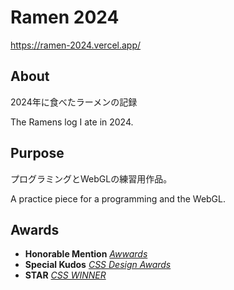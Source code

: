 # Ramen 2024

https://ramen-2024.vercel.app/

## About

2024年に食べたラーメンの記録

The Ramens log I ate in 2024.

## Purpose

プログラミングとWebGLの練習用作品。

A practice piece for a programming and the WebGL.

## Awards

- **Honorable Mention** *[Awwards](https://www.awwwards.com/sites/ramen2024)*
- **Special Kudos** *[CSS Design Awards](https://www.cssdesignawards.com/sites/ramen2024/47087/)*
- **STAR** *[CSS WINNER](https://www.csswinner.com/details/ramen2024/18512)*

